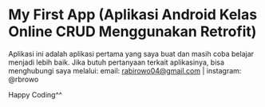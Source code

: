# My First App (Aplikasi Android Kelas Online CRUD Menggunakan Retrofit)

Aplikasi ini adalah aplikasi pertama yang saya buat dan masih coba belajar menjadi lebih baik.
Jika butuh pertanyaan terkait aplikasinya, bisa menghubungi saya melalui:
email: rabirowo04@gmail.com | instagram: @rbrowo

Happy Coding^^
